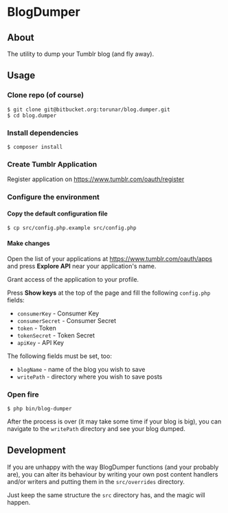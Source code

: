# BlogDumper

## About

The utility to dump your Tumblr blog (and fly away).

## Usage

###  Clone repo (of course)

```
$ git clone git@bitbucket.org:torunar/blog.dumper.git
$ cd blog.dumper
```

### Install dependencies

```
$ composer install
```

### Create Tumblr Application

Register application on <https://www.tumblr.com/oauth/register>

### Configure the environment

#### Copy the default configuration file

```
$ cp src/config.php.example src/config.php
```

#### Make changes

Open the list of your applications at <https://www.tumblr.com/oauth/apps> and press **Explore API** near your application's name.

Grant access of the application to your profile.

Press **Show keys** at the top of the page and fill the following `config.php` fields:

* `consumerKey` - Consumer Key
* `consumerSecret` - Consumer Secret
* `token` - Token
* `tokenSecret` - Token Secret
* `apiKey` - API Key

The following fields must be set, too:

* `blogName` - name of the blog you wish to save
* `writePath` - directory where you wish to save posts

### Open fire

```
$ php bin/blog-dumper
```

After the process is over (it may take some time if your blog is big), you can navigate to the `writePath` directory and see your blog dumped.

## Development

If you are unhappy with the way BlogDumper functions (and your probably are), you can alter its behaviour by writing your own post content handlers and/or writers and putting them in the `src/overrides` directory.

Just keep the same structure the `src` directory has, and the magic will happen.
